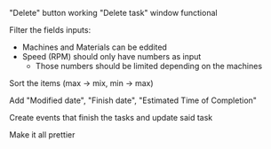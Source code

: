 "Delete" button working
"Delete task" window functional

Filter the fields inputs:
- Machines and Materials can be eddited
- Speed (RPM) should only have numbers as input
  - Those numbers should be limited depending on the machines

Sort the items (max -> mix, min -> max)

Add "Modified date", "Finish date", "Estimated Time of Completion"

Create events that finish the tasks and update said task






Make it all prettier